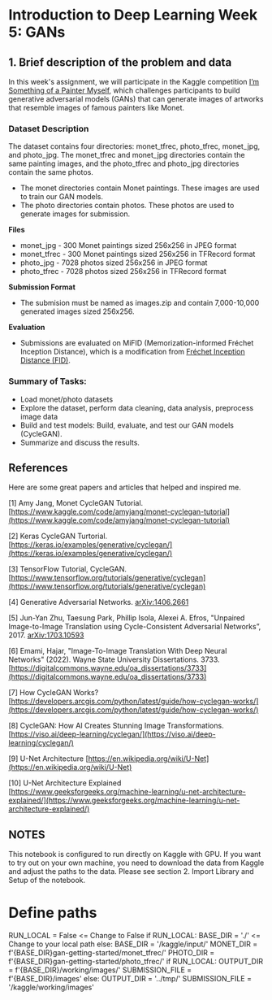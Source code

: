 # Introduction to Deep Learning Week 5: GANs

## 1. Brief description of the problem and data

In this week's assignment, we will participate in the Kaggle competition [I’m Something of a Painter Myself](https://www.kaggle.com/competitions/gan-getting-started), which challenges participants to build generative adversarial models (GANs) that can generate images of artworks that resemble images of famous painters like Monet.

### Dataset Description
The dataset contains four directories: monet_tfrec, photo_tfrec, monet_jpg, and photo_jpg. The monet_tfrec and monet_jpg directories contain the same painting images, and the photo_tfrec and photo_jpg directories contain the same photos.

- The monet directories contain Monet paintings. These images are used to train our GAN models.
- The photo directories contain photos. These photos are used to generate images for submission.

**Files**
- monet_jpg - 300 Monet paintings sized 256x256 in JPEG format
- monet_tfrec - 300 Monet paintings sized 256x256 in TFRecord format
- photo_jpg - 7028 photos sized 256x256 in JPEG format
- photo_tfrec - 7028 photos sized 256x256 in TFRecord format

**Submission Format**
- The submision must be named as images.zip and contain 7,000-10,000 generated images sized 256x256.

**Evaluation**
- Submissions are evaluated on MiFID (Memorization-informed Fréchet Inception Distance), which is a modification from [Fréchet Inception Distance (FID)](https://arxiv.org/abs/1706.08500).

### Summary of Tasks:
- Load monet/photo datasets
- Explore the dataset, perform data cleaning, data analysis, preprocess image data
- Build and test models: Build, evaluate, and test our GAN models (CycleGAN). 
- Summarize and discuss the results.

## References

Here are some great papers and articles that helped and inspired me.

[1] Amy Jang, Monet CycleGAN Tutorial. [https://www.kaggle.com/code/amyjang/monet-cyclegan-tutorial](https://www.kaggle.com/code/amyjang/monet-cyclegan-tutorial)

[2] Keras CycleGAN Turtorial. [https://keras.io/examples/generative/cyclegan/](https://keras.io/examples/generative/cyclegan/)

[3] TensorFlow Tutorial, CycleGAN. [https://www.tensorflow.org/tutorials/generative/cyclegan](https://www.tensorflow.org/tutorials/generative/cyclegan)

[4] Generative Adversarial Networks. [arXiv:1406.2661](https://arxiv.org/abs/1406.2661)

[5] Jun-Yan Zhu, Taesung Park, Phillip Isola, Alexei A. Efros, "Unpaired Image-to-Image Translation using Cycle-Consistent Adversarial Networks”, 2017. [arXiv:1703.10593](https://arxiv.org/abs/1703.10593)

[6] Emami, Hajar, "Image-To-Image Translation With Deep Neural Networks" (2022). Wayne State University Dissertations. 3733.
[https://digitalcommons.wayne.edu/oa_dissertations/3733](https://digitalcommons.wayne.edu/oa_dissertations/3733)

[7] How CycleGAN Works? [https://developers.arcgis.com/python/latest/guide/how-cyclegan-works/](https://developers.arcgis.com/python/latest/guide/how-cyclegan-works/)

[8] CycleGAN: How AI Creates Stunning Image Transformations. [https://viso.ai/deep-learning/cyclegan/](https://viso.ai/deep-learning/cyclegan/)

[9] U-Net Architecture [https://en.wikipedia.org/wiki/U-Net](https://en.wikipedia.org/wiki/U-Net)

[10] U-Net Architecture Explained [https://www.geeksforgeeks.org/machine-learning/u-net-architecture-explained/](https://www.geeksforgeeks.org/machine-learning/u-net-architecture-explained/)

## NOTES

This notebook is configured to run directly on Kaggle with GPU. If you want to try out on your own machine, you need to download the data from Kaggle and adjust the paths to the data. Please see section 2. Import Library and Setup of the notebook.

# Define paths
RUN_LOCAL = False <= Change to False
if RUN_LOCAL:
    BASE_DIR = './' <= Change to your local path
else:
    BASE_DIR = '/kaggle/input/'
MONET_DIR = f'{BASE_DIR}gan-getting-started/monet_tfrec/'
PHOTO_DIR = f'{BASE_DIR}gan-getting-started/photo_tfrec/'
if RUN_LOCAL:
    OUTPUT_DIR = f'{BASE_DIR}/working/images/'
    SUBMISSION_FILE = f'{BASE_DIR}/images'
else:
    OUTPUT_DIR = '../tmp/'
    SUBMISSION_FILE = '/kaggle/working/images'


